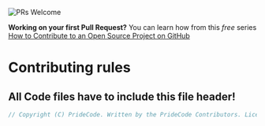 ![PRs Welcome](https://img.shields.io/badge/PRs-welcome-brightgreen.svg)

**Working on your first Pull Request?** You can learn how from this *free* series [How to Contribute to an Open Source Project on GitHub](https://kcd.im/pull-request)

# Contributing rules

## All Code files have to include this file header!
```js
// Copyright (C) PrideCode. Written by the PrideCode Contributors. Licensed under the MIT License (https://opensource.org/licenses/MIT)
```


